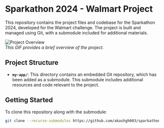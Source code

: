 # Sparkathon 2024 - Walmart Project

This repository contains the project files and codebase for the Sparkathon 2024, developed for the Walmart challenge. The project is built and managed using Git, with a submodule included for additional materials.

![Project Overview](path/to/your/overview.gif)  
*This GIF provides a brief overview of the project.*

## Project Structure

- **`my-app/`**: This directory contains an embedded Git repository, which has been added as a submodule. This submodule includes additional resources and code relevant to the project.

## Getting Started

To clone this repository along with the submodule:

```bash
git clone --recurse-submodules https://github.com/akashgh003/sparkathon-24.git
